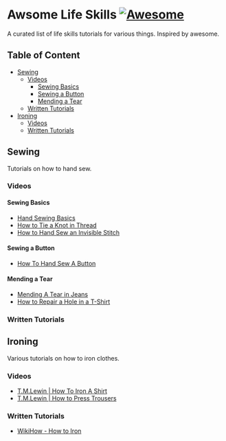 # Awsome Life Skills [![Awesome](https://cdn.rawgit.com/sindresorhus/awesome/d7305f38d29fed78fa85652e3a63e154dd8e8829/media/badge.svg)](https://github.com/sindresorhus/awesome)
A curated list of life skills tutorials for various things. Inspired by awesome.

## Table of Content
- [Sewing](#sewing)
  - [Videos](#videos)
    - [Sewing Basics](#sewing-basics)
    - [Sewing a Button](#sewing-a-button)
    - [Mending a Tear](#mending-a-tear)
  - [Written Tutorials](#written-tutorials)
- [Ironing](#clothes-ironing)
  - [Videos](#videos)
  - [Written Tutorials](#written-tutorials)

## Sewing
Tutorials on how to hand sew.

### Videos

#### Sewing Basics
- [Hand Sewing Basics](https://www.youtube.com/watch?v=B2mfJweh8a0)
- [How to Tie a Knot in Thread](https://www.youtube.com/watch?v=PowkA9Bojlo)
- [How to Hand Sew an Invisible Stitch](https://www.youtube.com/watch?v=WbE5hXt27uU)

#### Sewing a Button
- [How To Hand Sew A Button](https://youtu.be/rQRq--7InTE?t=69)

#### Mending a Tear
- [Mending A Tear in Jeans](https://youtu.be/-ynBWa5ej1Q?t=16)
- [How to Repair a Hole in a T-Shirt](https://www.youtube.com/watch?v=vvDdzD5pF3M)


### Written Tutorials

## Ironing
Various tutorials on how to iron clothes.

### Videos
- [T.M.Lewin | How To Iron A Shirt](https://www.youtube.com/watch?v=yK6iQj-I_0w)
- [T.M.Lewin | How to Press Trousers](https://www.youtube.com/watch?v=Lhuhb2KNqVM)

### Written Tutorials
- [WikiHow - How to Iron](http://www.wikihow.com/Iron)



